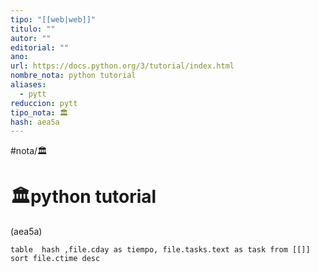 ```yaml
---
tipo: "[[web|web]]"
titulo: ""
autor: ""
editorial: ""
ano: 
url: https://docs.python.org/3/tutorial/index.html
nombre_nota: python tutorial
aliases:
  - pytt
reduccion: pytt
tipo_nota: 🏛️
hash: aea5a
---
```



#nota/🏛️

# 🏛️python tutorial
<div>(aea5a)</div>


```dataview
table  hash ,file.cday as tiempo, file.tasks.text as task from [[]] sort file.ctime desc

```


